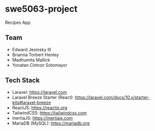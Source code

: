 # swe5063-project

Recipes App

## Team

- Edward Jesinsky III
- Brianna Torbert Henley
- Madhumita Mallick
- Yonatan Cintron Sotomayor

## Tech Stack

- Laravel: https://laravel.com
- Laravel Breeze Starter (React): https://laravel.com/docs/10.x/starter-kits#laravel-breeze
- ReactJS: https://reactjs.org
- TailwindCSS: https://tailwindcss.com
- InertiaJS: https://inertiajs.com
- MariaDB (MySQL): https://mariadb.org